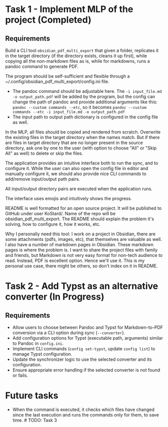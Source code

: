 # Task 1 - Implement MLP of the project (Completed)

## Requirements

Build a CLI tool `obsidian_pdf_multi_export` that given a folder, replicates it in the target directory (if the directory exists, cleans it up first), while copying all the non-markdown files as is, while for markdowns, runs a pandoc command to generate PDF.

The program should be self-sufficient and flexible through a ~/.config/obsidian_pdf_multi_export/config.ini file.

- The pandoc command should be adjustable here. The `-i input_file.md -o output_path.pdf` will be added by the program, but the config can change the path of pandoc and provide additional arguments like this: `pandoc --custom commands --etc`, so it becomes `pandoc --custom commands --etc -i input_file.md -o output_path.pdf`
- The input path to output path dictionary is configured in the config file as well.

In the MLP, all files should be copied and rendered from scratch. Overwrite the existing files in the target directory when the names match. But if there are files in target directory that are no longer present in the source directory, ask one by one to the user (with option to choose "All" or "Skip All" as well) to delete or skip the files.

The application provides an intuitive interface both to run the sync, and to configure it. While the user can also open the config file in editor and manually configure it, we should also provide nice CLI commands to add/remove input/output path pairs.

All input/output directory pairs are executed when the application runs.

The interface uses emojis and intuitively shows the progress.

README is well formatted for an open source project. It will be published to GitHub under user KoStard/. Name of the repo will be obsidian_pdf_multi_export.
The README should explain the problem it's solving, how to configure it, how it works, etc.

Why I personally need this tool: I work on a project in Obsidian, there are some attachments (pdfs, images, etc), that themselves are valuable as well. I also have a number of markdown pages in Obsidian. These markdown pages is where the problem is. I want to share the project files with family and friends, but Markdown is not very easy format for non-tech audience to read. Instead, PDF is excellent option. Hence we'll use it. This is my personal use case, there might be others, so don't index on it in README.

# Task 2 - Add Typst as an alternative converter (In Progress)

## Requirements
- Allow users to choose between Pandoc and Typst for Markdown-to-PDF conversion via a CLI option during sync (`--converter`).
- Add configuration options for Typst (executable path, arguments) similar to Pandoc in `config.ini`.
- Implement CLI commands (`config set-typst`, update `config list`) to manage Typst configuration.
- Update the synchronizer logic to use the selected converter and its configuration.
- Ensure appropriate error handling if the selected converter is not found or fails.

# Future tasks
- When the command is executed, it checks which files have changed since the last execution and runs the commands only for them, to save time. # TODO: Task 3
